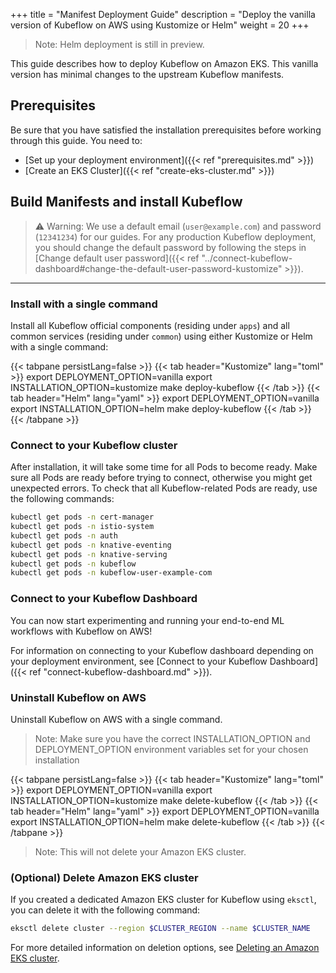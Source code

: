 +++
title = "Manifest Deployment Guide"
description = "Deploy the vanilla version of Kubeflow on AWS using Kustomize or Helm"
weight = 20
+++

> Note: Helm deployment is still in preview.

This guide describes how to deploy Kubeflow on Amazon EKS. This vanilla version has minimal changes to the upstream Kubeflow manifests.

## Prerequisites

Be sure that you have satisfied the installation prerequisites before working through this guide. You need to:
- [Set up your deployment environment]({{< ref "prerequisites.md" >}})
- [Create an EKS Cluster]({{< ref "create-eks-cluster.md" >}})

## Build Manifests and install Kubeflow

> ⚠️ Warning: We use a default email (`user@example.com`) and password (`12341234`) for our guides. For any production Kubeflow deployment, you should change the default password by following the steps in [Change default user password]({{< ref "../connect-kubeflow-dashboard#change-the-default-user-password-kustomize" >}}).

---

### Install with a single command

Install all Kubeflow official components (residing under `apps`) and all common services (residing under `common`) using either Kustomize or Helm with a single command:

{{< tabpane persistLang=false >}}
{{< tab header="Kustomize" lang="toml" >}}
export DEPLOYMENT_OPTION=vanilla
export INSTALLATION_OPTION=kustomize
make deploy-kubeflow
{{< /tab >}}
{{< tab header="Helm" lang="yaml" >}}
export DEPLOYMENT_OPTION=vanilla
export INSTALLATION_OPTION=helm
make deploy-kubeflow
{{< /tab >}}
{{< /tabpane >}}

### Connect to your Kubeflow cluster

After installation, it will take some time for all Pods to become ready. Make sure all Pods are ready before trying to connect, otherwise you might get unexpected errors. To check that all Kubeflow-related Pods are ready, use the following commands:

```sh
kubectl get pods -n cert-manager
kubectl get pods -n istio-system
kubectl get pods -n auth
kubectl get pods -n knative-eventing
kubectl get pods -n knative-serving
kubectl get pods -n kubeflow
kubectl get pods -n kubeflow-user-example-com
```

### Connect to your Kubeflow Dashboard

You can now start experimenting and running your end-to-end ML workflows with Kubeflow on AWS!

For information on connecting to your Kubeflow dashboard depending on your deployment environment, see  [Connect to your Kubeflow Dashboard]({{< ref "connect-kubeflow-dashboard.md" >}}). 

### Uninstall Kubeflow on AWS

Uninstall Kubeflow on AWS with a single command. 
> Note: Make sure you have the correct INSTALLATION_OPTION and DEPLOYMENT_OPTION environment variables set for your chosen installation

{{< tabpane persistLang=false >}}
{{< tab header="Kustomize" lang="toml" >}}
export DEPLOYMENT_OPTION=vanilla
export INSTALLATION_OPTION=kustomize
make delete-kubeflow
{{< /tab >}}
{{< tab header="Helm" lang="yaml" >}}
export DEPLOYMENT_OPTION=vanilla
export INSTALLATION_OPTION=helm
make delete-kubeflow
{{< /tab >}}
{{< /tabpane >}}

> Note: This will not delete your Amazon EKS cluster.

### (Optional) Delete Amazon EKS cluster

If you created a dedicated Amazon EKS cluster for Kubeflow using `eksctl`, you can delete it with the following command:

```bash
eksctl delete cluster --region $CLUSTER_REGION --name $CLUSTER_NAME
```

For more detailed information on deletion options, see [Deleting an Amazon EKS cluster](https://docs.aws.amazon.com/eks/latest/userguide/delete-cluster.html). 